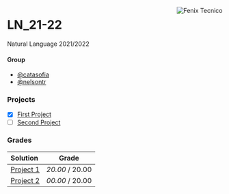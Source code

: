 <a href="http://fenix.tecnico.ulisboa.pt"><img align="right" src="https://fenix.tecnico.ulisboa.pt/api/bennu-portal/configuration/logo" alt="Fenix Tecnico"></a>

# LN_21-22

Natural Language 2021/2022

#### Group
- [@catasofia](https://github.com/catasofia)
- [@nelsontr](https://github.com/nelsontr)

### Projects

- [x] [First Project](Project1/)
- [ ] [Second Project](Project2/)

### Grades
| Solution          | Grade 			   	|
| :-----------------| :-------------: |
| [Project 1](Project1/report.pdf)	| *20.00* / 20.00   |
| [Project 2](Project2/report.pdf)	| *00.00* / 20.00     |
